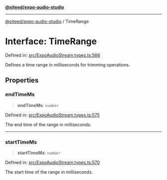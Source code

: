 [**@siteed/expo-audio-studio**](../README.md)

***

[@siteed/expo-audio-studio](../README.md) / TimeRange

# Interface: TimeRange

Defined in: [src/ExpoAudioStream.types.ts:566](https://github.com/deeeed/expo-audio-stream/blob/bb59302490ef4669af79e1b7d51bc0dcaf10e087/packages/expo-audio-studio/src/ExpoAudioStream.types.ts#L566)

Defines a time range in milliseconds for trimming operations.

## Properties

### endTimeMs

> **endTimeMs**: `number`

Defined in: [src/ExpoAudioStream.types.ts:575](https://github.com/deeeed/expo-audio-stream/blob/bb59302490ef4669af79e1b7d51bc0dcaf10e087/packages/expo-audio-studio/src/ExpoAudioStream.types.ts#L575)

The end time of the range in milliseconds.

***

### startTimeMs

> **startTimeMs**: `number`

Defined in: [src/ExpoAudioStream.types.ts:570](https://github.com/deeeed/expo-audio-stream/blob/bb59302490ef4669af79e1b7d51bc0dcaf10e087/packages/expo-audio-studio/src/ExpoAudioStream.types.ts#L570)

The start time of the range in milliseconds.
